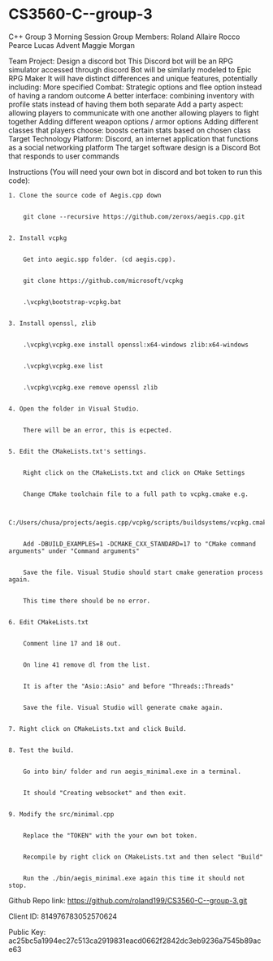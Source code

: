 # CS3560-C--group-3
C++ Group 3
Morning Session
Group Members:
    Roland Allaire
    Rocco Pearce
    Lucas Advent
    Maggie Morgan


Team Project: Design a discord bot 
    This Discord bot will be an RPG simulator accessed through discord
    Bot will be similarly modeled to Epic RPG Maker
    It will have distinct differences and unique features, potentially including:
        More specified Combat: Strategic options and flee option instead of having a random outcome
        A better interface: combining inventory with profile stats instead of having them both separate
        Add a party aspect: allowing players to communicate with one another
                            allowing players to fight together
        Adding different weapon options / armor options
        Adding different classes that players choose: boosts certain stats based on chosen class
Target Technology Platform:
    Discord, an internet application that functions as a social networking platform
    The target software design is a Discord Bot that responds to user commands

    
Instructions (You will need your own bot in discord and bot token to run this code): 


    1. Clone the source code of Aegis.cpp down


        git clone --recursive https://github.com/zeroxs/aegis.cpp.git
        
        
    2. Install vcpkg


        Get into aegic.spp folder. (cd aegis.cpp).
        
        
        git clone https://github.com/microsoft/vcpkg
        
        
        .\vcpkg\bootstrap-vcpkg.bat
        
        
    3. Install openssl, zlib


        .\vcpkg\vcpkg.exe install openssl:x64-windows zlib:x64-windows
        
        
        .\vcpkg\vcpkg.exe list
        
        
        .\vcpkg\vcpkg.exe remove openssl zlib
        
        
    4. Open the folder in Visual Studio.


        There will be an error, this is ecpected.
        
        
    5. Edit the CMakeLists.txt's settings.


        Right click on the CMakeLists.txt and click on CMake Settings
        
        
        Change CMake toolchain file to a full path to vcpkg.cmake e.g.
        
        
        C:/Users/chusa/projects/aegis.cpp/vcpkg/scripts/buildsystems/vcpkg.cmake
        
        
        Add -DBUILD_EXAMPLES=1 -DCMAKE_CXX_STANDARD=17 to "CMake command arguments" under "Command arguments"
        
        
        Save the file. Visual Studio should start cmake generation process again.
        
        
        This time there should be no error.
        
        
    6. Edit CMakeLists.txt


        Comment line 17 and 18 out.
        
        
        On line 41 remove dl from the list.
        
        
        It is after the "Asio::Asio" and before "Threads::Threads"
        
        
        Save the file. Visual Studio will generate cmake again.
        
        
    7. Right click on CMakeLists.txt and click Build.
    
    
    8. Test the build.


        Go into bin/ folder and run aegis_minimal.exe in a terminal.
        
        
        It should "Creating websocket" and then exit.
        
        
    9. Modify the src/minimal.cpp


        Replace the "TOKEN" with the your own bot token.
        
        
        Recompile by right click on CMakeLists.txt and then select "Build"
        
        
        Run the ./bin/aegis_minimal.exe again this time it should not stop.
   

Github Repo link: 
    https://github.com/roland199/CS3560-C--group-3.git

Client ID: 
814976783052570624

Public Key: 
ac25bc5a1994ec27c513ca2919831eacd0662f2842dc3eb9236a7545b89ace63
